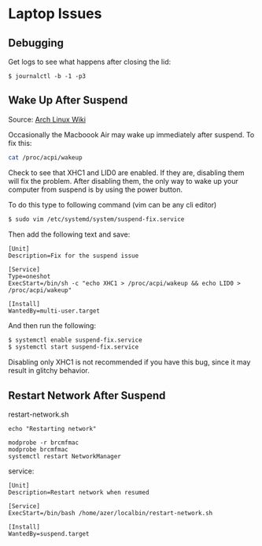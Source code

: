 # Laptop Issues

## Debugging 

Get logs to see what happens after closing the lid:

```
$ journalctl -b -1 -p3
```


## Wake Up After Suspend

Source: [Arch Linux Wiki](https://wiki.archlinux.org/index.php/Mac#Wake_Up_After_Suspend)

Occasionally the Macboook Air may wake up immediately after suspend. To fix this:

```bash
cat /proc/acpi/wakeup
```

Check to see that XHC1 and LID0 are enabled. If they are, disabling them will fix the problem. After disabling them, the only way to wake up your computer from suspend is by using the power button.

To do this type to following command (vim can be any cli editor)

```bash
$ sudo vim /etc/systemd/system/suspend-fix.service
```

Then add the following text and save:

```systemctl
[Unit]
Description=Fix for the suspend issue

[Service]
Type=oneshot
ExecStart=/bin/sh -c "echo XHC1 > /proc/acpi/wakeup && echo LID0 > /proc/acpi/wakeup"

[Install]
WantedBy=multi-user.target
```

And then run the following:

```bash
$ systemctl enable suspend-fix.service
$ systemctl start suspend-fix.service
```

Disabling only XHC1 is not recommended if you have this bug, since it may result in glitchy behavior.

## Restart Network After Suspend

restart-network.sh

```
echo "Restarting network"

modprobe -r brcmfmac
modprobe brcmfmac
systemctl restart NetworkManager
```

service:

```
[Unit]
Description=Restart network when resumed

[Service]
ExecStart=/bin/bash /home/azer/localbin/restart-network.sh

[Install]
WantedBy=suspend.target
```
